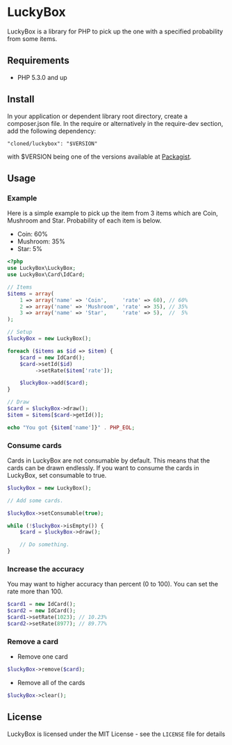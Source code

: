 LuckyBox
=========

LuckyBox is a library for PHP to pick up the one with a specified probability from some items.

Requirements
------------

- PHP 5.3.0 and up

Install
-------

In your application or dependent library root directory, create a composer.json file.
In the require or alternatively in the require-dev section, add the following dependency:

    "cloned/luckybox": "$VERSION"

with $VERSION being one of the versions available at [Packagist](https://packagist.org/packages/cloned/luckybox "Packagist").

Usage
-----

### Example

Here is a simple example to pick up the item from 3 items which are Coin, Mushroom and Star.
Probability of each item is below.

* Coin: 60%
* Mushroom: 35%
* Star: 5%

```php
<?php
use LuckyBox\LuckyBox;
use LuckyBox\Card\IdCard;

// Items
$items = array(
    1 => array('name' => 'Coin',     'rate' => 60), // 60%
    2 => array('name' => 'Mushroom', 'rate' => 35), // 35%
    3 => array('name' => 'Star',     'rate' => 5),  //  5%
);

// Setup
$luckyBox = new LuckyBox();

foreach ($items as $id => $item) {
    $card = new IdCard();
    $card->setId($id)
         ->setRate($item['rate']);

    $luckyBox->add($card);
}

// Draw
$card = $luckyBox->draw();
$item = $items[$card->getId()];

echo "You got {$item['name']}" . PHP_EOL;
```

### Consume cards

Cards in LuckyBox are not consumable by default. This means that the cards can be drawn endlessly.
If you want to consume the cards in LuckyBox, set consumable to true.

```php
$luckyBox = new LuckyBox();

// Add some cards.

$luckyBox->setConsumable(true);

while (!$luckyBox->isEmpty()) {
    $card = $luckyBox->draw();

    // Do something.
}
```

### Increase the accuracy

You may want to higher accuracy than percent (0 to 100). You can set the rate more than 100.

```php
$card1 = new IdCard();
$card2 = new IdCard();
$card1->setRate(1023); // 10.23%
$card2->setRate(8977); // 89.77%
```

### Remove a card

* Remove one card

```php
$luckyBox->remove($card);
```

* Remove all of the cards

```php
$luckyBox->clear();
```

License
-------

LuckyBox is licensed under the MIT License - see the `LICENSE` file for details
